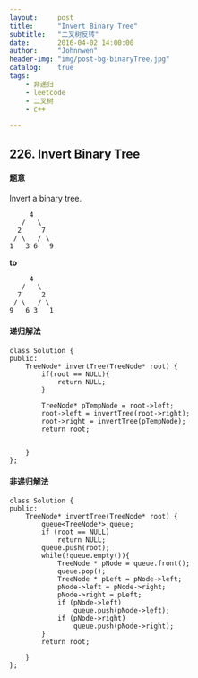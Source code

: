 ```yaml
---
layout:     post
title:      "Invert Binary Tree"
subtitle:   "二叉树反转"
date:       2016-04-02 14:00:00
author:     "Johnnwen"
header-img: "img/post-bg-binaryTree.jpg"
catalog:    true
tags:
    - 非递归
    - leetcode
    - 二叉树
    - c++
    
---
```



## 226. Invert Binary Tree


#### 题意


Invert a binary tree.


	     4
	   /   \
	  2     7
	 / \   / \
	1   3 6   9
	
	
**to**


	     4
	   /   \
	  7     2
	 / \   / \
	9   6 3   1
	
	
#### 递归解法

```
class Solution {
public:
    TreeNode* invertTree(TreeNode* root) {
        if(root == NULL){
            return NULL;
        }
     
        TreeNode* pTempNode = root->left;
        root->left = invertTree(root->right);
        root->right = invertTree(pTempNode);
        return root;

        
    }
};
```

#### 非递归解法

```
class Solution {
public:
    TreeNode* invertTree(TreeNode* root) {
        queue<TreeNode*> queue;
        if (root == NULL)  
            return NULL;  
        queue.push(root);  
        while(!queue.empty()){  
            TreeNode * pNode = queue.front();  
            queue.pop();  
            TreeNode * pLeft = pNode->left;  
            pNode->left = pNode->right;  
            pNode->right = pLeft;  
            if (pNode->left)  
                queue.push(pNode->left);  
            if (pNode->right)  
                queue.push(pNode->right);  
        }  
        return root;
        
    }
};
```